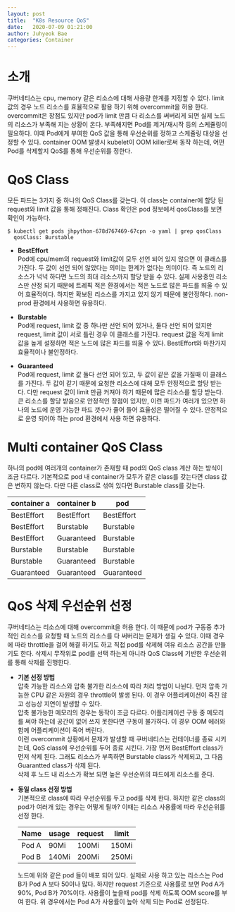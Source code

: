 ```yaml
---
layout: post
title:  "K8s Resource QoS"
date:   2020-07-09 01:21:00
author: Juhyeok Bae
categories: Container
---
```

# 소개
쿠버네티스는 cpu, memory 같은 리소스에 대해 사용량 한계를 지정할 수 있다. limit 값의 경우 노드 리소스를 효율적으로 활용 하기 위해 overcommit을 허용 한다. overcommit은 장점도 있지만 pod가 limit 만큼 다 리소스를 써버리게 되면 실제 노드의 리소스가 부족해 지는 상황이 온다. 부족해지면 Pod를 제거/재시작 등의 스케쥴링이 필요하다. 이때 Pod에게 부여한 QoS 값을 통해 우선순위를 정하고 스케쥴링 대상을 선정할 수 있다. container OOM 발생시 kubelet이 OOM killer로써 동작 하는데, 어떤 Pod를 삭제할지 QoS를 통해 우선순위를 정한다.

# QoS Class
모든 파드는 3가지 중 하나의 QoS Class를 갖는다. 이 class는 container에 할당 된 request와 limit 값을 통해 정해진다. Class 확인은 pod 정보에서 qosClass를 보면 확인이 가능하다.
```
$ kubectl get pods jhpython-678d767469-67cpn -o yaml | grep qosClass
  qosClass: Burstable
```

- **BestEffort**  
  Pod에 cpu/mem의 request와 limit값이 모두 선언 되어 있지 않으면 이 클래스를 가진다. 두 값이 선언 되어 않았다는 의미는 한계가 없다는 의미이다. 즉 노드의 리소스가 넉넉 하다면 노드의 최대 리소스까지 할당 받을 수 있다. 실제 사용중인 리소스만 산정 되기 때문에 트레픽 적은 환경에서는 적은 노드로 많은 파드를 띄울 수 있어 효율적이다. 하지만 확보된 리소스를 가지고 있지 않기 때문에 불안정하다. non-prod 환경에서 사용하면 유용하다.

- **Burstable**  
  Pod에 request, limit 값 중 하나만 선언 되어 있거나, 둘다 선언 되어 있지만 request, limit 값이 서로 틀린 경우 이 클래스를 가진다. request 값을 적게 limit 값을 높게 설정하면 적은 노드에 많은 파드를 띄울 수 있다. BestEffort와 마찬가지 효율적이나 불안정하다.

- **Guaranteed**  
  Pod에 request, limit 값 둘다 선언 되어 있고, 두 값이 같은 값을 가질때 이 클래스를 가진다. 두 값이 같기 때문에 요청한 리소스에 대해 모두 안정적으로 할당 받는다. 다만 request 값이 limit 만큼 커져야 하기 때문에 많은 리소스를 할당 받는다. 큰 리소스를 할당 받음으로 안정적인 장점이 있지만, 이런 파드가 여러개 있으면 하나의 노드에 운영 가능한 파드 갯수가 줄어 들어 효율성은 떨어질 수 있다. 안정적으로 운영 되어야 하는 prod 환경에서 사용 하면 유용하다.

# Multi container QoS Class
하나의 pod에 여러개의 container가 존재할 때 pod의 QoS class 계산 하는 방식이 조금 다르다. 기본적으로 pod 내 container가 모두가 같은 class를 갖는다면 class 값은 변하지 않는다. 다만 다른 class로 섞여 있다면 Burstable class를 갖는다.


|container a|container b| pod|
|---|---|---|
|BestEffort|BestEffort|BestEffort|
|BestEffort|Burstable|Burstable|
|BestEffort|Guaranteed|Burstable|
|Burstable|Burstable|Burstable|
|Burstable|Guaranteed|Burstable|
|Guaranteed|Guaranteed|Guaranteed|

# QoS 삭제 우선순위 선정
쿠버네티스는 리소스에 대해 overcommit을 허용 한다. 이 때문에 pod가 구동중 추가적인 리소스를 요청할 때 노드의 리소스를 다 써버리는 문제가 생길 수 있다. 이때 경우에 따라 throttle을 걸어 해결 하기도 하고 직접 pod를 삭제해 여유 리소스 공간을 만들기도 한다. 삭제시 무작위로 pod를 선택 하는게 아니라 QoS Class에 기반한 우선순위를 통해 삭제를 진행한다.

- **기본 선정 방법**  
  압축 가능한 리소스와 압축 불가한 리소스에 따라 처리 방법이 나뉜다.
  먼저 압축 가능한 CPU 같은 자원의 경우 throttle이 발생 된다. 이 경우 어플리케이션이 죽진 않고 성능상 지연이 발생할 수 있다.  
  압축 불가능한 메모리의 경우는 동작이 조금 다르다. 어플리케이션 구동 중 메모리를 써야 하는데 공간이 없어 쓰지 못한다면 구동이 불가하다. 이 경우 OOM 에러와 함께 어플리케이션이 죽어 버린다.  
  이런 overcommit 상황에서 문제가 발생할 때 쿠버네티스는 컨테이너를 종료 시키는데, QoS class에 우선순위를 두어 종료 시킨다. 가장 먼저 BestEffort class가 먼저 삭제 된다. 그래도 리소스가 부족하면 Burstable class가 삭제되고, 그 다음 Guarantted class가 삭제 된다.  
  삭제 후 노드 내 리소스가 확보 되면 높은 우선순위의 파드에게 리소스를 준다.
- **동일 class 선정 방법**  
  기본적으로 class에 따라 우선순위를 두고 pod를 삭제 한다. 하지만 같은 class의 pod가 여러개 있는 경우는 어떻게 될까? 이때는 리소스 사용률에 따라 우선순위를 선정 한다.  

  |Name|usage|request|limit|
  |---|---|---|---|
  |Pod A|90Mi|100Mi|150Mi|
  |Pod B|140Mi|200Mi|250Mi|

  노드에 위와 같은 pod 들이 배포 되어 있다. 실제로 사용 하고 있는 리소스는 Pod B가 Pod A 보다 50이나 많다. 하지만 request 기준으로 사용률로 보면 Pod A가 90%, Pod B가 70%이다. 사용률이 높을때 pod를 삭제 하도록 OOM score를 부여 한다. 위 경우에서는 Pod A가 사용률이 높아 삭제 되는 Pod로 선정된다.
